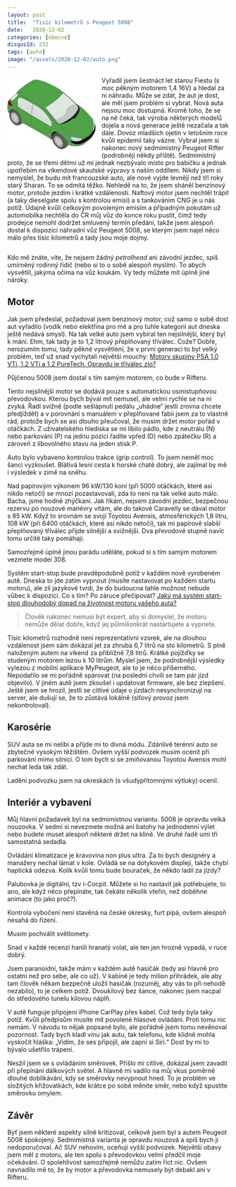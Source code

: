```yaml
---
layout: post
title:  "Tisíc kilometrů s Peugeot 5008"
date:   2020-12-02
categories: [obecné]
disqusId: 232
tags: [auto]
image: "/assets/2020-12-02/auto.png"
---
```

<div style="float: left; margin: 0.5em 1em 0.5em 0em; text-align: center;"><img src="/assets/2020-12-02/auto.png" /></div>

Vyřadil jsem šestnáct let starou Fiestu (s moc pěkným motorem 1,4 16V) a hledal za ni náhradu. Může se zdát, že aut je dost, ale měl jsem problém si vybrat. Nová auta nejsou moc dostupná. Kromě toho, že se na ně čeká, tak výroba některých modelů dojela a nová generace ještě nezačala a tak dále. Dovoz mladších ojetin v letošním roce kvůli epidemii taky vázne. Vybral jsem si nakonec nový sedmimístný Peugeot Rifter (podrobněji někdy příště). Sedmimístný proto, že se třemi dětmi už mi jednak nezbývalo místo pro babičku a jednak upotřebím na víkendové skautské výpravy s naším oddílem. Nikdy jsem si nemyslel, že budu mít francouzské auto, ale nové vyjde levněji než tři roky starý Sharan. To se odmítá těžko. Nehledě na to, že jsem sháněl benzínový motor, protože jezdím i krátké vzdálenosti. Naftový motor jsem nechtěl trápit (a taky dieselgate spolu s kontrolou emisí) a s tankováním CNG je u nás potíž. Údajně kvůli celkovým povoleným emisím a případným pokutám už automobilka nechtěla do ČR můj vůz do konce roku pustit, čímž tedy prodejce nemohl dodržet smluvený termín předání, takže jsem alespoň dostal k dispozici náhradní vůz Peugeot 5008, se kterým jsem najel něco málo přes tisíc kilometrů a tady jsou moje dojmy.

<div style="clear:both"></div>
<!--more-->

Kdo mě znáte, víte, že nejsem žádný _petrolhead_ ani závodní jezdec, spíš umírněný rodinný řidič (nebo si to o sobě alespoň myslím). To abych vysvětlil, jakýma očima na vůz koukám. Vy tedy můžete mít úplně jiné nároky.

## Motor

Jak jsem předeslal, požadoval jsem benzínový motor, což samo o sobě dost aut vyřadilo (vodík nebo elektřina pro mě a pro tuhle kategorii aut dneska ještě nedává smysl). Na tak velké auto jsem vybíral ten nejsilnější, který byl k mání. Ehm, tak tady je to 1,2 litrový přeplňovaný tříválec. Cože? Dobře, nerozumím tomu, tady pěkné vysvětlení, že v první generaci to byl velký problém, teď už snad vychytali největší mouchy: [Motory skupiny PSA 1.0 VTi, 1.2 VTi a 1.2 PureTech. Opravdu je tříválec zlo?](https://www.auto.cz/motory-skupiny-psa-1-0-vti-1-2-vti-a-1-2-puretech-opravdu-je-trivalec-zlo-123376)

Půjčenou 5008 jsem dostal s tím samým motorem, co bude v Rifteru.

Tento nejsilnější motor se dodává pouze s automatickou osmistupňovou převodovkou. Kterou bych býval mít nemusel, ale velmi rychle se na ni zvyká. Řadí svižně (podle sešlápnutí pedálu „uhádne“ jestli zrovna chcete předjíždět) a v porovnání s manuálem v přeplňované fabii jsem za to vlastně rád, protože bych se asi dlouho přeučoval, že musím držet motor pořád v otáčkách. Z uživatelského hlediska se mi líbilo pádlo, kde z neutrálu (N) nebo parkování (P) na jednu pozici řadíte vpřed 
(D) nebo zpátečku (R) a zároveň z libovolného stavu na jeden stisk P.

Auto bylo vybaveno kontrolou trakce (grip control). To jsem neměl moc šanci vyzkoušet. Blátivá lesní cesta k horské chatě dobrý, ale zajímal by mě i výsledek v zimě na sněhu.

Nad papírovým výkonem 96&nbsp;kW/130 koní (při 5000 otáčkách, které asi nikdo netočí) se mnozí pozastavovali, zda to není na tak velké auto málo. Bacha, jsme hodně zhýčkaní. Jak říkám, nejsem závodní jezdec, bezpečnou rezervu po nouzové manévry vítám, ale do takové Caravelly se dával motor s 85&nbsp;kW. Když to srovnám se svojí Toyotou Avensis, atmosférických 1,8 litru, 108 kW (při 6400 otáčkách, které asi nikdo netočí), tak mi papírově slabší přeplňovaný tříválec přijde silnější a svižnější. Dva převodové stupně navíc tomu určitě taky pomáhají.

Samozřejmě úplně jinou parádu uděláte, pokud si s tím samým motorem vezmete model 308.

Systém start-stop bude pravděpodobně potíž v každém nově vyrobeném autě. Dneska to jde zatím vypnout (musíte nastavovat po každém startu motoru), ale zlí jazykové tvrdí, že do budoucna tahle možnost nebude vůbec k dispozici. Co s tím? Po záruce přečipovat? [Jaký má systém start-stop dlouhodobý dopad na životnost motoru vašeho auta?](https://www.autoforum.cz/zivot-ridice/jaky-ma-system-start-stop-dlouhodoby-dopad-na-zivotnost-motoru-vaseho-auta/)

> Člověk nakonec nemusí být expert, aby si domyslel, že motoru nemůže dělat dobře, když jej půlmilionkrát nastartujete a vypnete.

Tisíc kilometrů rozhodně není reprezentativní vzorek, ale na dlouhou vzdálenost jsem sám dokázal jet za zhruba 6,7 litrů na sto kilometrů. S plně naloženým autem na víkend za přibližně 7,8 litrů. Krátké pojížďky se studeným motorem lezou k 10 litrům. Myslel jsem, že podrobnější výsledky vylezou z mobilní aplikace MyPeugeot, ale to je něco příšerného. Nepodařilo se mi pořádně spárovat (na poslední chvíli se tam pár jízd objevilo). V jiném autě jsem zkoušel i updatovat firmware, ale bez zlepšení. Ještě jsem se hrozil, jestli se citlivé údaje o jízdách nesynchronizují na server, ale dušují se, že to zůstává lokálně (síťový provoz jsem nekontroloval).

## Karosérie

SUV auta se mi nelíbí a přijde mi to divná módu. Zdánlivě terénní auto se zbytečně vysokým těžištěm. Ovšem vyšší podvozek musím ocenit při parkování mimo silnici. O tom bych si se zmiňovanou Toyotou Avensis mohl nechat leda tak zdát.

Ladění podvozku jsem na okreskách (s všudypřítomnými výtluky) ocenil.

## Interiér a vybavení

Můj hlavní požadavek byl na sedmimístnou variantu. 5008 je opravdu velká nouzovka. V sedmi si nevezmete možná ani batohy na jednodenní výlet nebo budete muset alespoň některé držet na klíně. Ve druhé řadě umí tři samostatná sedadla.

Ovládání klimatizace je krávovina non plus ultra. Za to bych designéry a manažery nechal lámat v kole. Ovládá se na dotykovém displeji, takže chybí haptická odezva. Kolik kvůli tomu bude bouraček, že někdo ladil za jízdy?

Palubovka je digitální, tzv i-Cocpit. Můžete si ho nastavit jak potřebujete, to ano, ale když něco přepínáte, tak čekáte několik vteřin, než doběhne animace (to jako proč?).

Kontrola vybočení není stavěná na české okresky, furt pípá, ovšem alespoň nesahá do řízení.

Musím pochválit světlomety.

Snad v každé recenzi hanili hranatý volat, ale ten jen hrozně vypadá, v ruce dobrý.

Jsem paranoidní, takže mám v každém autě hasičák (tedy asi hlavně pro ostatní než pro sebe, ale co už). V kabině je tedy milion přihrádek, ale aby tam člověk někam bezpečně uložil hasičák (rozuměj, aby vás to při nehodě nezabilo), to je celkem potíž. Dvoukilový bez šance, nakonec jsem nacpal do středového tunelu kilovou náplň.

V autě funguje připojení iPhone CarPlay přes kabel. Což tedy byla taky potíž. Kvůli předpisům musíte mít povolené hlasové ovládání. Proti tomu nic nemám. V návodu to nějak popsané bylo, ale pořádně jsem tomu nevěnoval pozornost. Tady bych kladl vinu jak autu, tak telefonu, kde klidně mohla vyskočit hláška: „Vidím, že ses připojil, ale zapni si Siri.“ Dost by mi to bývalo ušetřilo trápení.

Nesžil jsem se s ovládáním směrovek. Přišlo mi citlivé, dokázal jsem zavadit při přepínání dálkových světel. A hlavně mi vadilo na můj vkus poměrně dlouhé doblikávání, kdy se směrovky nevypnout hned. To je problém ve složitých křižovatkách, kde krátce po sobě měníte směr, nebo když spustíte směrovku omylem. 

## Závěr

Byť jsem některé aspekty silně kritizoval, celkově jsem byl s autem Peugeot 5008 spokojený. Sedmimístná varianta je opravdu nouzová a spíš bych ji nedoporučoval. Ač SUV nehovím, oceňuji vyšší podvozek. Největší obavy jsem měl z motoru, ale ten spolu s převodovkou velmi předčil moje očekávání. O spolehlivost samozřejmě nemůžu zatím říct nic. Ovšem navnadilo mě to, že by motor a převodovka nemusely být debakl ani v Rifteru.
